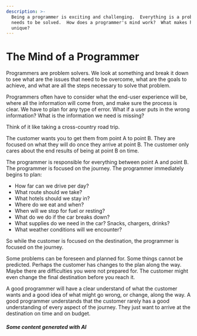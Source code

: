 ```yaml
---
description: >-
  Being a programmer is exciting and challenging.  Everything is a problem that
  needs to be solved.  How does a programmer's mind work?  What makes him/her
  unique?
---
```


# The Mind of a Programmer

Programmers are problem solvers.  We look at something and break it down to see what are the issues that need to be overcome, what are the goals to achieve, and what are all the steps necessary to solve that problem.

Programmers often have to consider what the end-user experience will be, where all the information will come from, and make sure the process is clear.  We have to plan for any type of error.  What if a user puts in the wrong information?  What is the information we need is missing?

Think of it like taking a cross-country road trip. &#x20;

The customer wants you to get them from point A to point B.  They are focused on what they will do once they arrive at point B.  The customer only cares about the end results of being at point B on time.

The programmer is responsible for everything between point A and point B.  The programmer is focused on the journey.  The programmer immediately begins to plan:

* How far can we drive per day?
* What route should we take?
* What hotels should we stay in?
* Where do we eat and when?
* When will we stop for fuel or resting?
* What do we do if the car breaks down?
* What supplies do we need in the car? Snacks, chargers, drinks?
* What weather conditions will we encounter?

So while the customer is focused on the destination, the programmer is focused on the journey. &#x20;

Some problems can be foreseen and planned for.  Some things cannot be predicted.  Perhaps the customer has changes to the plan along the way.  Maybe there are difficulties you were not prepared for.  The customer might even change the final destination before you reach it.

A good programmer will have a clear understand of what the customer wants and a good idea of what might go wrong, or change, along the way.  A good programmer understands that the customer rarely has a good understanding of every aspect of the journey.  They just want to arrive at the destination on time and on budget.

##### Some content generated with AI
